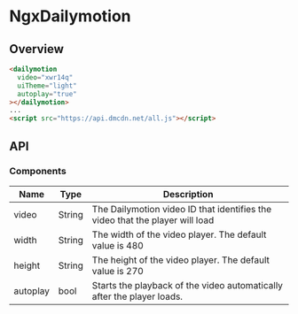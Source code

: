 # NgxDailymotion

## Overview

```html
<dailymotion
  video="xwr14q"
  uiTheme="light"
  autoplay="true"
></dailymotion>
...
<script src="https://api.dmcdn.net/all.js"></script>
```

## API

### Components

| Name | Type | Description |
| ------------- | ------------- | ------------- |
| video | String | The Dailymotion video ID that identifies the video that the player will load |
| width | String | The width of the video player. The default value is 480 |
| height | String | 	The height of the video player. The default value is 270 |
| autoplay | bool | Starts the playback of the video automatically after the player loads. |
